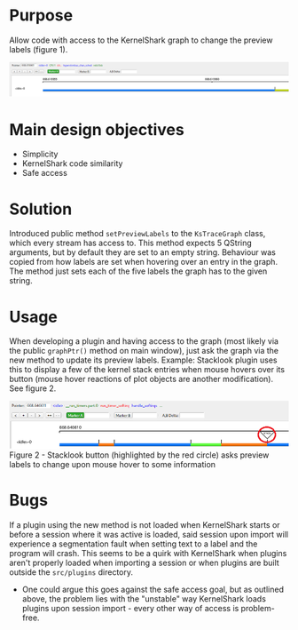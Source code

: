 # Purpose

Allow code with access to the KernelShark graph to change the preview labels (figure 1).

![Figure 1](./images/preview-labels-changeable-1.png)

# Main design objectives

- Simplicity
- KernelShark code similarity
- Safe access

# Solution

Introduced public method `setPreviewLabels` to the `KsTraceGraph` class, which every stream has access to. This method
expects 5 QString arguments, but by default they are set to an empty string. Behaviour was copied from
how labels are set when hovering over an entry in the graph. The method just sets each of the five labels
the graph has to the given string.

# Usage

When developing a plugin and having access to the graph (most likely via the public `graphPtr()` method on main window),
just ask the graph via the new method to update its preview labels. Example: Stacklook plugin uses this to display
a few of the kernel stack entries when mouse hovers over its button (mouse hover reactions of plot objects are another 
modification). See figure 2.

![Figure 2](./images/preview-labels-changeable-2.png)
Figure 2 - Stacklook button (highlighted by the red circle) asks preview labels to change upon mouse hover to some 
information

# Bugs

If a plugin using the new method is not loaded when KernelShark starts or before a session where it was active is loaded,
said session upon import will experience a segmentation fault when setting text to a label and the program will crash. 
This seems to be a quirk with KernelShark when plugins aren't properly loaded when importing a session or when plugins are 
built outside the `src/plugins` directory.
- One could argue this goes against the safe access goal, but as outlined above, the problem lies with the "unstable" way
  KernelShark loads plugins upon session import - every other way of access is problem-free.